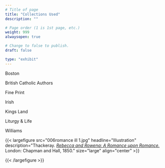 ```yaml
---
# Title of page
title: "Collections Used"
description: ""

# Page order (1 is 1st page, etc.)
weight: 999
alwaysopen: true

# Change to false to publish.
draft: false

type: "exhibit"
---
```


Boston

British Catholic Authors

Fine Print

Irish

Kings Land

Liturgy & Life

Williams

{{< largefigure src="006romance ill 1.jpg"
                headline="Illustration"
                description="Thackeray. *[Rebecca and Rowena: A Romance upon Romance.](https://bc-primo.hosted.exlibrisgroup.com/permalink/f/1jdnfk3/ALMA-BC21324882630001021)* London: Chapman and Hall, 1850."
                size="large" align="center" >}}

{{< /largefigure >}}